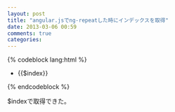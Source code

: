 ```yaml
---
layout: post
title: "angular.jsでng-repeatした時にインデックスを取得"
date: 2013-03-06 00:59
comments: true
categories:
---
```


{% codeblock lang:html %}
<ul>
  <li data-ng-repeat="item in items">{{$index}}</li>
</ul>
{% endcodeblock %}

$indexで取得できた。
